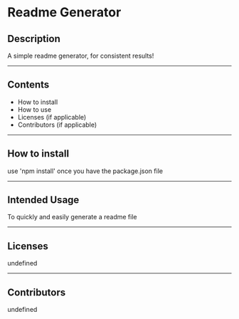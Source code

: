 # Readme Generator
## Description
A simple readme generator, for consistent results!
***
## Contents
- How to install
- How to use
- Licenses (if applicable)
- Contributors (if applicable) 
***
## How to install 
use 'npm install' once you have the package.json file
***
## Intended Usage
To quickly and easily generate a readme file
***
## Licenses
undefined
***
## Contributors
undefined